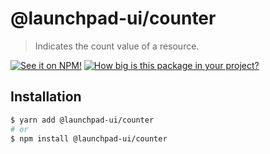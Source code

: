 # @launchpad-ui/counter

> Indicates the count value of a resource.

[![See it on NPM!](https://img.shields.io/npm/v/@launchpad-ui/counter?style=for-the-badge)](https://www.npmjs.com/package/@launchpad-ui/counter)
[![How big is this package in your project?](https://img.shields.io/bundlephobia/minzip/@launchpad-ui/counter?style=for-the-badge)](https://bundlephobia.com/result?p=@launchpad-ui/counter)

## Installation

```sh
$ yarn add @launchpad-ui/counter
# or
$ npm install @launchpad-ui/counter
```

